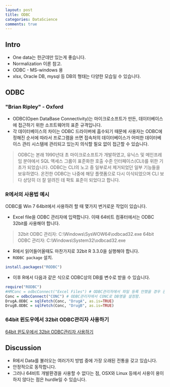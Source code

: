 ```yaml
---
layout: post
title: ODBC
categories: DataScience
comments: true
---
```


## Intro
- One data는 한군데만 있는게 좋습니다.
- Normalization 이론 참고.
- ODBC - MS-windows 용
- xlsx, Oracle DB, mysql 등 DB의 형태는 다양한 모습일 수 있습니다.

## ODBC
### "Brian Ripley" - Oxford

* ODBC(Open DataBase Connectivity)는 마이크로소프트가 만든, 데이터베이스에 접근하기 위한 소프트웨어의 표준 규격입니다.
* 각 데이터베이스의 차이는 ODBC 드라이버에 흡수되기 때문에 사용자는 ODBC에 정해진 순서에 따라서 프로그램을 쓰면 접속처의 데이터베이스가 어떠한 데이터베이스 관리 시스템에 관리되고 있는지 의식할 필요 없이 접근할 수 있습니다.

> ODBC는 본래 1990년대 초 마이크로소프트가 개발하였고, 유닉스 및 메인프레임 분야에서 SQL 액세스 그룹이 표준화한 호출 수준 인터페이스(CLI)를 위한 기초가 되었습니다. ODBC는 CLI의 노고 중 일부로서 제거되었던 일부 기능들을 보유하였다. 온전한 ODBC는 나중에 해당 플랫폼으로 다시 이식되었으며 CLI 보다 상당히 더 잘 알려진 데 팍토 표준이 되었다고 합니다.

### R에서의 사용법 예시
ODBC를 Win 7 64bit에서 사용하려 할 때 몇가지 번거로운 작업이 있습니다.

- Excel file을 ODBC 관리자에 입력합니다. 이때 64비트 컴퓨터에서는 ODBC 32bit를 사용해야 합니다.

> 32bit ODBC 관리자: C:\Windows\SysWOW64\odbcad32.exe
> 64bit ODBC 관리자: C:\Windows\System32\odbcad32.exe

- R에서 읽어들어올때도 마찬가지로 32bit R 3.3.0을 실행해야 합니다.
- ```RODBC package``` 설치.

```r
install.packages("RODBC")
```

- 이후 R에서 다음과 같은 식으로 ODBC상의 DB를 변수로 받을 수 있습니다.

```r
require("RODBC")
#HMConc = odbcConnect("Excel Files") # ODBC관리자에서 파일 등록 안했을 경우 관리자를 띄어줍니다.
Conc = odbcConnect("CONC") # ODBC관리자에서 CONC로 DB명을 설정함.
DrugA.ODBC = sqlFetch(Conc, "DrugA", as.is=TRUE)
DrugB.ODBC = sqlFetch(Conc, "DrugB", as.is=TRUE)
```

### 64bit 윈도우에서 32bit ODBC관리자 사용하기
[64bit 윈도우에서 32bit ODBC관리자 사용하기](http://garangb.tumblr.com/post/32380544466/64bit-%EC%9C%88%EB%8F%84%EC%9A%B0%EC%97%90%EC%84%9C-32bit-odbc%EA%B4%80%EB%A6%AC%EC%9E%90-%EC%82%AC%EC%9A%A9%ED%95%98%EA%B8%B0)

## Discussion
- R에서 Data를 불러오는 여러가지 방법 중에 가장 오래된 전통을 갖고 있습니다.
- 안정적으로 동작합니다.
- 그러나 64비트 개발환경을 사용할 수 없다는 점, OSX와 Linux 등에서 사용이 용이하지 않다는 점은 hurdle일 수 있습니다.
